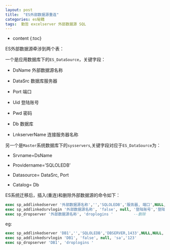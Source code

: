 ```yaml
---
layout: post
title:  "ES外部数据源重连"
categories: es秘籍
tags:  勤哲 excelserver 外部数据源 SQL 
---
```


* content
{:toc}

ES外部数据源牵涉到两个表：

一个是应用数据库下的`ES_DataSource`，关键字段：

* DsName   外部数据源名称

* DataSrc  数据库服务器

* Port     端口

* Uid      登陆账号

* Pwd      密码

* Db       数据库

* LnkserverName 连接服务器名称 

另一个是`Master`系统数据库下的`sysservers`,关键字段对应于`ES_DataSource`为：

* Srvname=DsName

* Providername=’SQLOLEDB’

* Datasource= DataSrc, Port

* Catalog= Db 

ES系统迁移后，插入(重连)和删除外部数据源的命令如下：

```sql
exec sp_addlinkedserver '外部数据源名称','','SQLOLEDB','服务器, 端口',NULL,NULL,'数据库'               --创建
exec sp_addlinkedsrvlogin '外部数据源名称', 'false', null, '登陆账号','登陆密码'
exec sp_dropserver '外部数据源名称', 'droplogins '         --删除
```

eg: 

```sql
exec sp_addlinkedserver 'DB1','','SQLOLEDB','DBSERVER,1433',NULL,NULL,'DBNAME'
exec sp_addlinkedsrvlogin 'DB1', 'false', null, 'sa','123'
exec sp_dropserver 'DB1', 'droplogins '
```
